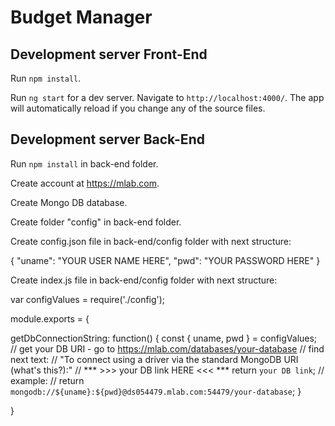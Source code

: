 # Budget Manager


## Development server Front-End

Run `npm install`.

Run `ng start` for a dev server. Navigate to `http://localhost:4000/`.
The app will automatically reload if you change any of the source files.


## Development server Back-End

Run `npm install` in back-end folder.

Create account at https://mlab.com.

Create Mongo DB database. 

Create folder "config" in back-end folder.

Create config.json file in back-end/config folder with next structure:

{
  "uname": "YOUR USER NAME HERE",
  "pwd": "YOUR PASSWORD HERE"
}


Create index.js file in back-end/config folder with next structure: 

var configValues = require('./config');

module.exports = {
  
  getDbConnectionString: function() {
    const { uname, pwd } = configValues;
    // get your DB URI - go to https://mlab.com/databases/your-database
    // find next text:
    // "To connect using a driver via the standard MongoDB URI (what's this?):"
    //    *** >>> your DB link HERE <<< ***
    return `your DB link`;
    // example:
    // return `mongodb://${uname}:${pwd}@ds054479.mlab.com:54479/your-database`;
  }
  
}
